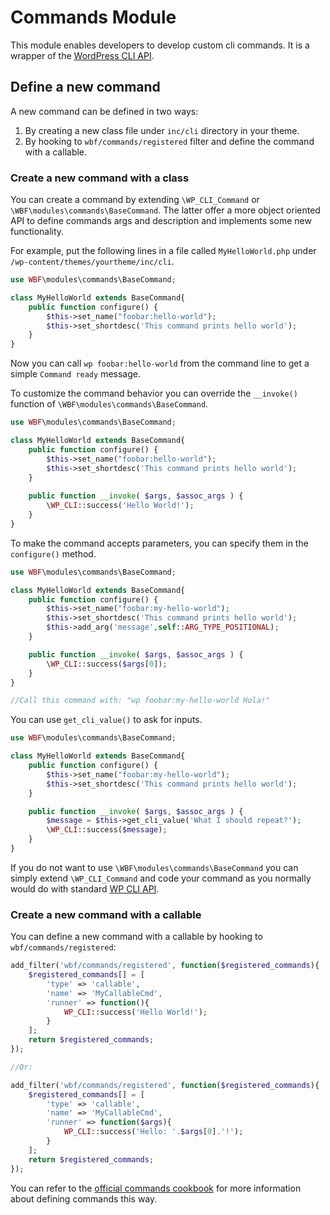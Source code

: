 # Commands Module

This module enables developers to develop custom cli commands. It is a wrapper of the [WordPress CLI API](http://wp-cli.org/).

## Define a new command
A new command can be defined in two ways:

1. By creating a new class file under `inc/cli` directory in your theme.
2. By hooking to `wbf/commands/registered` filter and define the command with a callable.

### Create a new command with a class
You can create a command by extending `\WP_CLI_Command` or `\WBF\modules\commands\BaseCommand`. The latter offer a more object oriented API to define commands args and description and implements some new functionality.

For example, put the following lines in a file called `MyHelloWorld.php` under `/wp-content/themes/yourtheme/inc/cli`.

```php
use WBF\modules\commands\BaseCommand;

class MyHelloWorld extends BaseCommand{
	public function configure() {
		$this->set_name("foobar:hello-world");
		$this->set_shortdesc('This command prints hello world');
	}
}
```

Now you can call `wp foobar:hello-world` from the command line to get a simple `Command ready` message.

To customize the command behavior you can override the `__invoke()` function of `\WBF\modules\commands\BaseCommand`.

```php
use WBF\modules\commands\BaseCommand;

class MyHelloWorld extends BaseCommand{
	public function configure() {
		$this->set_name("foobar:hello-world");
		$this->set_shortdesc('This command prints hello world');
	}
	
    public function __invoke( $args, $assoc_args ) {
        \WP_CLI::success('Hello World!');
    }
}
```

To make the command accepts parameters, you can specify them in the `configure()` method.

```php
use WBF\modules\commands\BaseCommand;

class MyHelloWorld extends BaseCommand{
	public function configure() {
		$this->set_name("foobar:my-hello-world");
		$this->set_shortdesc('This command prints hello world');
		$this->add_arg('message',self::ARG_TYPE_POSITIONAL);
	}

	public function __invoke( $args, $assoc_args ) {
		\WP_CLI::success($args[0]);
	}
}

//Call this command with: "wp foobar:my-hello-world Hola!"
```

You can use `get_cli_value()` to ask for inputs.

```php
use WBF\modules\commands\BaseCommand;

class MyHelloWorld extends BaseCommand{
	public function configure() {
		$this->set_name("foobar:my-hello-world");
		$this->set_shortdesc('This command prints hello world');
	}

	public function __invoke( $args, $assoc_args ) {
		$message = $this->get_cli_value('What I should repeat?');
		\WP_CLI::success($message);
	}
}
```

If you do not want to use `\WBF\modules\commands\BaseCommand` you can simply extend `\WP_CLI_Command` and code your command as you normally would do with standard [WP CLI API](https://make.wordpress.org/cli/handbook/commands-cookbook/).

### Create a new command with a callable

You can define a new command with a callable by hooking to `wbf/commands/registered`:

```php
add_filter('wbf/commands/registered', function($registered_commands){
	$registered_commands[] = [
		'type' => 'callable',
		'name' => 'MyCallableCmd',
		'runner' => function(){
			WP_CLI::success('Hello World!');
		}
	];
	return $registered_commands;
});

//Or:

add_filter('wbf/commands/registered', function($registered_commands){
	$registered_commands[] = [
		'type' => 'callable',
		'name' => 'MyCallableCmd',
		'runner' => function($args){
			WP_CLI::success('Hello: '.$args[0].'!');
		}
	];
	return $registered_commands;
});
```

You can refer to the [official commands cookbook](https://make.wordpress.org/cli/handbook/commands-cookbook/) for more information about defining commands this way.